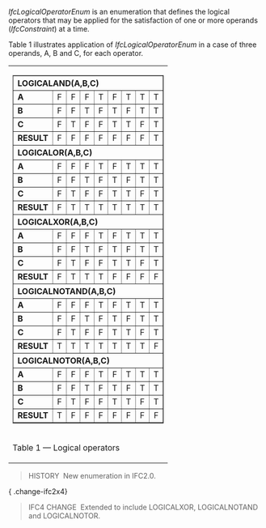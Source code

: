 _IfcLogicalOperatorEnum_ is an enumeration that defines the logical operators that may be applied for the satisfaction of one or more operands (_IfcConstraint_) at a time.

Table 1 illustrates application of _IfcLogicalOperatorEnum_ in a case of three operands, A, B and C, for each operator.

<table><tr><td>

<table border="1" cellspacing="0" cellpadding="0">
<th align="left" colspan="9">LOGICALAND(A,B,C)</th>
<tr>
<td><b>A</b></td>
<td align="center">F</td>
<td align="center">F</td>
<td align="center">F</td>
<td align="center">T</td>
<td align="center">F</td>
<td align="center">T</td>
<td align="center">T</td>
<td align="center">T</td>
</tr>
<tr>
<td><b>B</b></td>
<td align="center">F</td>
<td align="center">F</td>
<td align="center">T</td>
<td align="center">F</td>
<td align="center">T</td>
<td align="center">F</td>
<td align="center">T</td>
<td align="center">T</td>
</tr><tr>
<td><b>C</b></td>
<td align="center">F</td>
<td align="center">T</td>
<td align="center">F</td>
<td align="center">F</td>
<td align="center">T</td>
<td align="center">T</td>
<td align="center">F</td>
<td align="center">T</td>
</tr>
<tr>
<td><b>RESULT</b></td>
<td align="center">F</td>
<td align="center">F</td>
<td align="center">F</td>
<td align="center">F</td>
<td align="center">F</td>
<td align="center">F</td>
<td align="center">F</td>
<td align="center">T</td>
</tr>
<th align="left" colspan="9">LOGICALOR(A,B,C)</th>
<tr>
<td><b>A</b></td>
<td align="center">F</td>
<td align="center">F</td>
<td align="center">F</td>
<td align="center">T</td>
<td align="center">F</td>
<td align="center">T</td>
<td align="center">T</td>
<td align="center">T</td>
</tr>
<tr>
<td><b>B</b></td>
<td align="center">F</td>
<td align="center">F</td>
<td align="center">T</td>
<td align="center">F</td>
<td align="center">T</td>
<td align="center">F</td>
<td align="center">T</td>
<td align="center">T</td>
</tr><tr>
<td><b>C</b></td>
<td align="center">F</td>
<td align="center">T</td>
<td align="center">F</td>
<td align="center">F</td>
<td align="center">T</td>
<td align="center">T</td>
<td align="center">F</td>
<td align="center">T</td>
</tr>
<tr>
<td><b>RESULT</b></td>
<td align="center">F</td>
<td align="center">T</td>
<td align="center">T</td>
<td align="center">T</td>
<td align="center">T</td>
<td align="center">T</td>
<td align="center">T</td>
<td align="center">T</td>
</tr>
<th align="left" colspan="9">LOGICALXOR(A,B,C)</th>
<tr>
<td><b>A</b></td>
<td align="center">F</td>
<td align="center">F</td>
<td align="center">F</td>
<td align="center">T</td>
<td align="center">F</td>
<td align="center">T</td>
<td align="center">T</td>
<td align="center">T</td>
</tr>
<tr>
<td><b>B</b></td>
<td align="center">F</td>
<td align="center">F</td>
<td align="center">T</td>
<td align="center">F</td>
<td align="center">T</td>
<td align="center">F</td>
<td align="center">T</td>
<td align="center">T</td>
</tr><tr>
<td><b>C</b></td>
<td align="center">F</td>
<td align="center">T</td>
<td align="center">F</td>
<td align="center">F</td>
<td align="center">T</td>
<td align="center">T</td>
<td align="center">F</td>
<td align="center">T</td>
</tr>
<tr>
<td><b>RESULT</b></td>
<td align="center">F</td>
<td align="center">T</td>
<td align="center">T</td>
<td align="center">T</td>
<td align="center">F</td>
<td align="center">F</td>
<td align="center">F</td>
<td align="center">F</td>
</tr>
<th align="left" colspan="9">LOGICALNOTAND(A,B,C)</th>
<tr>
<td><b>A</b></td>
<td align="center">F</td>
<td align="center">F</td>
<td align="center">F</td>
<td align="center">T</td>
<td align="center">F</td>
<td align="center">T</td>
<td align="center">T</td>
<td align="center">T</td>
</tr>
<tr>
<td><b>B</b></td>
<td align="center">F</td>
<td align="center">F</td>
<td align="center">T</td>
<td align="center">F</td>
<td align="center">T</td>
<td align="center">F</td>
<td align="center">T</td>
<td align="center">T</td>
</tr><tr>
<td><b>C</b></td>
<td align="center">F</td>
<td align="center">T</td>
<td align="center">F</td>
<td align="center">F</td>
<td align="center">T</td>
<td align="center">T</td>
<td align="center">F</td>
<td align="center">T</td>
</tr>
<tr>
<td><b>RESULT</b></td>
<td align="center">T</td>
<td align="center">T</td>
<td align="center">T</td>
<td align="center">T</td>
<td align="center">T</td>
<td align="center">T</td>
<td align="center">T</td>
<td align="center">F</td>
</tr>
<th align="left" colspan="9">LOGICALNOTOR(A,B,C)</th>
<tr>
<td><b>A</b></td>
<td align="center">F</td>
<td align="center">F</td>
<td align="center">F</td>
<td align="center">T</td>
<td align="center">F</td>
<td align="center">T</td>
<td align="center">T</td>
<td align="center">T</td>
</tr>
<tr>
<td><b>B</b></td>
<td align="center">F</td>
<td align="center">F</td>
<td align="center">T</td>
<td align="center">F</td>
<td align="center">T</td>
<td align="center">F</td>
<td align="center">T</td>
<td align="center">T</td>
</tr><tr>
<td><b>C</b></td>
<td align="center">F</td>
<td align="center">T</td>
<td align="center">F</td>
<td align="center">F</td>
<td align="center">T</td>
<td align="center">T</td>
<td align="center">F</td>
<td align="center">T</td>
</tr>
<tr>
<td><b>RESULT</b></td>
<td align="center">T</td>
<td align="center">F</td>
<td align="center">F</td>
<td align="center">F</td>
<td align="center">F</td>
<td align="center">F</td>
<td align="center">F</td>
<td align="center">F</td>
</tr>
</table>

</td></tr>
<tr><td><p class="table">Table 1 &mdash; Logical operators</p></td></tr>
</table>

> HISTORY&nbsp; New enumeration in IFC2.0.

{ .change-ifc2x4}
> IFC4 CHANGE&nbsp; Extended to include LOGICALXOR, LOGICALNOTAND and LOGICALNOTOR.
